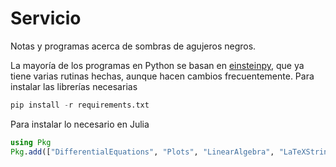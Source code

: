 # Servicio
Notas y programas acerca de sombras de agujeros negros.

La mayoría de los programas en Python se basan en [einsteinpy](https://github.com/einsteinpy/einsteinpy), que ya tiene varias rutinas hechas, aunque hacen cambios frecuentemente. Para instalar las librerías necesarias

```python
pip install -r requirements.txt
```

Para instalar lo necesario en Julia

```julia
using Pkg
Pkg.add(["DifferentialEquations", "Plots", "LinearAlgebra", "LaTeXStrings"])
```
